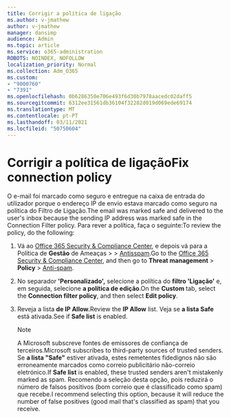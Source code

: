 ```yaml
---
title: Corrigir a política de ligação
ms.author: v-jmathew
author: v-jmathew
manager: dansimp
audience: Admin
ms.topic: article
ms.service: o365-administration
ROBOTS: NOINDEX, NOFOLLOW
localization_priority: Normal
ms.collection: Adm_O365
ms.custom:
- "9000760"
- "7391"
ms.openlocfilehash: 0b6286350e706e493f6d30b7978aacedc02daff5
ms.sourcegitcommit: 6312ee31561db36104f32282d019d069ede69174
ms.translationtype: MT
ms.contentlocale: pt-PT
ms.lasthandoff: 03/11/2021
ms.locfileid: "50750604"
---
```

# <a name="fix-connection-policy"></a><span data-ttu-id="3bfec-102">Corrigir a política de ligação</span><span class="sxs-lookup"><span data-stu-id="3bfec-102">Fix connection policy</span></span>

<span data-ttu-id="3bfec-103">O e-mail foi marcado como seguro e entregue na caixa de entrada do utilizador porque o endereço IP de envio estava marcado como seguro na política do Filtro de Ligação.</span><span class="sxs-lookup"><span data-stu-id="3bfec-103">The email was marked safe and delivered to the user's inbox because the sending IP address was marked safe in the Connection Filter policy.</span></span> <span data-ttu-id="3bfec-104">Para rever a política, faça o seguinte:</span><span class="sxs-lookup"><span data-stu-id="3bfec-104">To review the policy, do the following:</span></span>

1. <span data-ttu-id="3bfec-105">Vá ao [Office 365 Security & Compliance Center](https://go.microsoft.com/fwlink/p/?linkid=2077143), e depois vá para a Política de **Gestão** de Ameaças  >    >  [Antisspam](https://go.microsoft.com/fwlink/?linkid=2101518).</span><span class="sxs-lookup"><span data-stu-id="3bfec-105">Go to the [Office 365 Security & Compliance Center](https://go.microsoft.com/fwlink/p/?linkid=2077143), and then go to **Threat management** > **Policy** > [Anti-spam](https://go.microsoft.com/fwlink/?linkid=2101518).</span></span>
2. <span data-ttu-id="3bfec-106">No separador **'Personalizado',** selecione a política do **filtro 'Ligação'** e, em seguida, selecione **a política de edição**.</span><span class="sxs-lookup"><span data-stu-id="3bfec-106">On the **Custom** tab, select the **Connection filter policy**, and then select **Edit policy**.</span></span>
3. <span data-ttu-id="3bfec-107">Reveja a lista **de IP Allow.**</span><span class="sxs-lookup"><span data-stu-id="3bfec-107">Review the **IP Allow** list.</span></span> <span data-ttu-id="3bfec-108">Veja se **a lista Safe** está ativada.</span><span class="sxs-lookup"><span data-stu-id="3bfec-108">See if **Safe list** is enabled.</span></span>

    > [!NOTE]
    > <span data-ttu-id="3bfec-109">A Microsoft subscreve fontes de emissores de confiança de terceiros.</span><span class="sxs-lookup"><span data-stu-id="3bfec-109">Microsoft subscribes to third-party sources of trusted senders.</span></span> <span data-ttu-id="3bfec-110">Se **a lista "Safe"** estiver ativada, estes remetentes fidedignos não são erroneamente marcados como correio publicitário não-correio eletrónico.</span><span class="sxs-lookup"><span data-stu-id="3bfec-110">If **Safe list** is enabled, these trusted senders aren't mistakenly marked as spam.</span></span> <span data-ttu-id="3bfec-111">Recomendo a seleção desta opção, pois reduzirá o número de falsos positivos (bom correio que é classificado como spam) que recebe.</span><span class="sxs-lookup"><span data-stu-id="3bfec-111">I recommend selecting this option, because it will reduce the number of false positives (good mail that's classified as spam) that you receive.</span></span>
